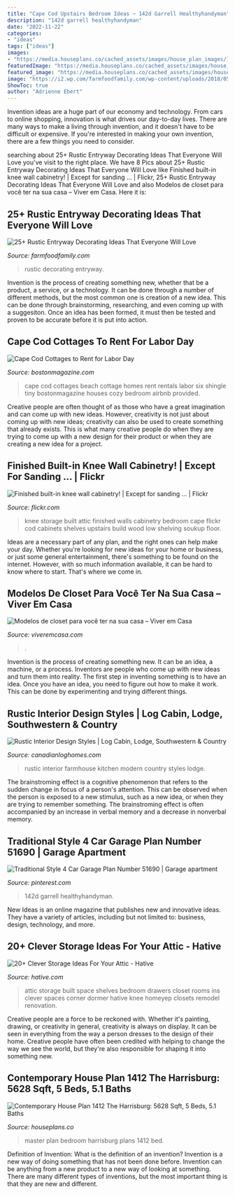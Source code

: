 ```yaml
---
title: "Cape Cod Upstairs Bedroom Ideas ~ 142d Garrell Healthyhandyman"
description: "142d garrell healthyhandyman"
date: "2022-11-22"
categories:
- "ideas"
tags: ["ideas"]
images:
- "https://media.houseplans.co/cached_assets/images/house_plan_images/1412_Master_Bed_1920x1080.jpg"
featuredImage: "https://media.houseplans.co/cached_assets/images/house_plan_images/1412_Master_Bed_1920x1080.jpg"
featured_image: "https://media.houseplans.co/cached_assets/images/house_plan_images/1412_Master_Bed_1920x1080.jpg"
image: "https://i2.wp.com/farmfoodfamily.com/wp-content/uploads/2018/05/09-rustic-entryway-decorating-ideas.jpg?resize=900%2C1359&amp;ssl=1"
ShowToc: true
author: "Adrienne Ebert"
---
```



Invention ideas are a huge part of our economy and technology. From cars to online shopping, innovation is what drives our day-to-day lives. There are many ways to make a living through invention, and it doesn't have to be difficult or expensive. If you're interested in making your own invention, there are a few things you need to consider.

	

		
searching about 25+ Rustic Entryway Decorating Ideas That Everyone Will Love you've visit to the right place. We have 8 Pics about 25+ Rustic Entryway Decorating Ideas That Everyone Will Love like Finished built-in knee wall cabinetry! | Except for sanding … | Flickr, 25+ Rustic Entryway Decorating Ideas That Everyone Will Love and also Modelos de closet para você ter na sua casa – Viver em Casa. Here it is:
		
    
## 25+ Rustic Entryway Decorating Ideas That Everyone Will Love

<img loading=lazy src="https://i2.wp.com/farmfoodfamily.com/wp-content/uploads/2018/05/09-rustic-entryway-decorating-ideas.jpg?resize=900%2C1359&amp;ssl=1" onerror="this.onerror=null;this.src='https://tse4.mm.bing.net/th?id=OIP.cMK25A_X3FZqI7EZiTOLbwHaLL&amp;pid=15.1';" alt="25+ Rustic Entryway Decorating Ideas That Everyone Will Love">

_Source: farmfoodfamily.com_

>rustic decorating entryway. 

	

Invention is the process of creating something new, whether that be a product, a service, or a technology. It can be done through a number of different methods, but the most common one is creation of a new idea. This can be done through brainstorming, researching, and even coming up with a suggesiton. Once an idea has been formed, it must then be tested and proven to be accurate before it is put into action.

    
## Cape Cod Cottages To Rent For Labor Day

<img loading=lazy src="https://cdn10.bostonmagazine.com/wp-content/uploads/sites/2/2015/08/cc11.jpg" onerror="this.onerror=null;this.src='https://tse2.mm.bing.net/th?id=OIP.EeD0aAUSV7F5rmSN0wKvkAHaFj&amp;pid=15.1';" alt="Cape Cod Cottages to Rent for Labor Day">

_Source: bostonmagazine.com_

>cape cod cottages beach cottage homes rent rentals labor six shingle tiny bostonmagazine houses cozy bedroom airbnb provided. 

	

Creative people are often thought of as those who have a great imagination and can come up with new ideas. However, creativity is not just about coming up with new ideas; creativity can also be used to create something that already exists. This is what many creative people do when they are trying to come up with a new design for their product or when they are creating a new idea for a project.

    
## Finished Built-in Knee Wall Cabinetry! | Except For Sanding … | Flickr

<img loading=lazy src="https://c2.staticflickr.com/4/3140/2831872045_59457630c2_b.jpg" onerror="this.onerror=null;this.src='https://tse3.mm.bing.net/th?id=OIP.lxQzaifzXvQAoY4RQ0j6iwHaFZ&amp;pid=15.1';" alt="Finished built-in knee wall cabinetry! | Except for sanding … | Flickr">

_Source: flickr.com_

>knee storage built attic finished walls cabinetry bedroom cape flickr cod cabinets shelves upstairs build wood low shelving soukup floor. 

	

Ideas are a necessary part of any plan, and the right ones can help make your day. Whether you're looking for new ideas for your home or business, or just some general entertainment, there's something to be found on the internet. However, with so much information available, it can be hard to know where to start. That's where we come in.

    
## Modelos De Closet Para Você Ter Na Sua Casa – Viver Em Casa

<img loading=lazy src="https://www.viveremcasa.com/wp-content/uploads/2017/10/modelos-de-closet-com-porta-de-correr.jpg?x38802" onerror="this.onerror=null;this.src='https://tse3.mm.bing.net/th?id=OIP.7mBrM52710Lk8hWKp6VWjgHaJ3&amp;pid=15.1';" alt="Modelos de closet para você ter na sua casa – Viver em Casa">

_Source: viveremcasa.com_

>. 

	

Invention is the process of creating something new. It can be an idea, a machine, or a process. Inventors are people who come up with new ideas and turn them into reality. The first step in inventing something is to have an idea. Once you have an idea, you need to figure out how to make it work. This can be done by experimenting and trying different things.

    
## Rustic Interior Design Styles | Log Cabin, Lodge, Southwestern &amp; Country

<img loading=lazy src="http://canadianloghomes.com/blog/wp-content/uploads/2017/06/rustic-modern-farmhouse-marthas-vineyard.jpg" onerror="this.onerror=null;this.src='https://tse4.mm.bing.net/th?id=OIP.zLmNx7Ss8EcowLeZ2xXqGAHaK-&amp;pid=15.1';" alt="Rustic Interior Design Styles | Log Cabin, Lodge, Southwestern &amp; Country">

_Source: canadianloghomes.com_

>rustic interior farmhouse kitchen modern country styles lodge. 

	

The brainstroming effect is a cognitive phenomenon that refers to the sudden change in focus of a person's attention. This can be observed when the person is exposed to a new stimulus, such as a new idea, or when they are trying to remember something. The brainstroming effect is often accompanied by an increase in verbal memory and a decrease in nonverbal memory.

    
## Traditional Style 4 Car Garage Plan Number 51690 | Garage Apartment

<img loading=lazy src="https://i.pinimg.com/736x/78/3c/a8/783ca82a0d9615f4d5e2c254ee81a963.jpg" onerror="this.onerror=null;this.src='https://tse1.mm.bing.net/th?id=OIP.C4AeJJve7MJ6G_Tux7nLUgHaFj&amp;pid=15.1';" alt="Traditional Style 4 Car Garage Plan Number 51690 | Garage apartment">

_Source: pinterest.com_

>142d garrell healthyhandyman. 

	

New Ideas is an online magazine that publishes new and innovative ideas. They have a variety of articles, including but not limited to: business, design, technology, and more.

    
## 20+ Clever Storage Ideas For Your Attic - Hative

<img loading=lazy src="https://hative.com/wp-content/uploads/2017/07/attic-storage/22-attic-storage-ideas.jpg" onerror="this.onerror=null;this.src='https://tse4.mm.bing.net/th?id=OIP.hsDQPA-M4XRSkR0txFWIPAHaJ4&amp;pid=15.1';" alt="20+ Clever Storage Ideas For Your Attic - Hative">

_Source: hative.com_

>attic storage built space shelves bedroom drawers closet rooms ins clever spaces corner dormer hative knee homeyep closets remodel renovation. 

	

Creative people are a force to be reckoned with. Whether it's painting, drawing, or creativity in general, creativity is always on display. It can be seen in everything from the way a person dresses to the design of their home. Creative people have often been credited with helping to change the way we see the world, but they're also responsible for shaping it into something new.

    
## Contemporary House Plan 1412 The Harrisburg: 5628 Sqft, 5 Beds, 5.1 Baths

<img loading=lazy src="https://media.houseplans.co/cached_assets/images/house_plan_images/1412_Master_Bed_1920x1080.jpg" onerror="this.onerror=null;this.src='https://tse3.mm.bing.net/th?id=OIP.do8e6MF-EGl-dbBZhr3SEwHaEK&amp;pid=15.1';" alt="Contemporary House Plan 1412 The Harrisburg: 5628 Sqft, 5 Beds, 5.1 Baths">

_Source: houseplans.co_

>master plan bedroom harrisburg plans 1412 bed. 

	

Definition of Invention: What is the definition of an invention?
Invention is a new way of doing something that has not been done before. Invention can be anything from a new product to a new way of looking at something. There are many different types of inventions, but the most important thing is that they are new and different.

